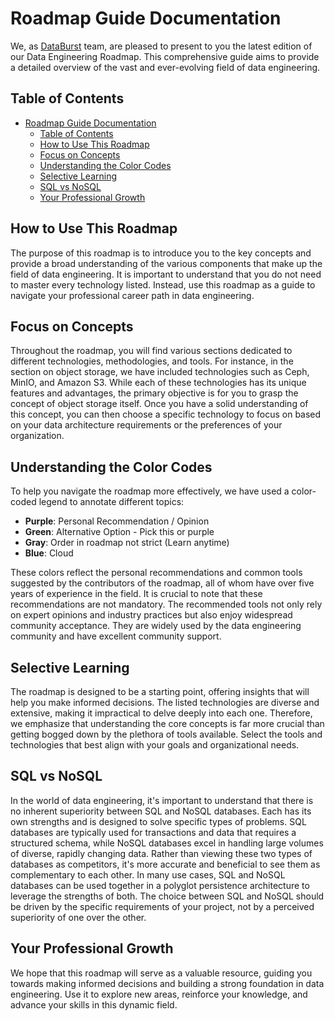 # Roadmap Guide Documentation

We, as [DataBurst](https://databurst.tech) team, are pleased to present to you the latest edition of our Data Engineering Roadmap. This comprehensive guide aims to provide a detailed overview of the vast and ever-evolving field of data engineering.

## Table of Contents

- [Roadmap Guide Documentation](#roadmap-guide-documentation)
  - [Table of Contents](#table-of-contents)
  - [How to Use This Roadmap](#how-to-use-this-roadmap)
  - [Focus on Concepts](#focus-on-concepts)
  - [Understanding the Color Codes](#understanding-the-color-codes)
  - [Selective Learning](#selective-learning)
  - [SQL vs NoSQL](#sql-vs-nosql)
  - [Your Professional Growth](#your-professional-growth)

## How to Use This Roadmap

The purpose of this roadmap is to introduce you to the key concepts and provide a broad understanding of the various components that make up the field of data engineering. It is important to understand that you do not need to master every technology listed. Instead, use this roadmap as a guide to navigate your professional career path in data engineering.

## Focus on Concepts

Throughout the roadmap, you will find various sections dedicated to different technologies, methodologies, and tools. For instance, in the section on object storage, we have included technologies such as Ceph, MinIO, and Amazon S3. While each of these technologies has its unique features and advantages, the primary objective is for you to grasp the concept of object storage itself. Once you have a solid understanding of this concept, you can then choose a specific technology to focus on based on your data architecture requirements or the preferences of your organization.

## Understanding the Color Codes

To help you navigate the roadmap more effectively, we have used a color-coded legend to annotate different topics:

- **Purple**: Personal Recommendation / Opinion
- **Green**: Alternative Option - Pick this or purple
- **Gray**: Order in roadmap not strict (Learn anytime)
- **Blue**: Cloud

These colors reflect the personal recommendations and common tools suggested by the contributors of the roadmap, all of whom have over five years of experience in the field. It is crucial to note that these recommendations are not mandatory. The recommended tools not only rely on expert opinions and industry practices but also enjoy widespread community acceptance. They are widely used by the data engineering community and have excellent community support.

## Selective Learning

The roadmap is designed to be a starting point, offering insights that will help you make informed decisions. The listed technologies are diverse and extensive, making it impractical to delve deeply into each one. Therefore, we emphasize that understanding the core concepts is far more crucial than getting bogged down by the plethora of tools available. Select the tools and technologies that best align with your goals and organizational needs.

## SQL vs NoSQL

In the world of data engineering, it's important to understand that there is no inherent superiority between SQL and NoSQL databases. Each has its own strengths and is designed to solve specific types of problems. SQL databases are typically used for transactions and data that requires a structured schema, while NoSQL databases excel in handling large volumes of diverse, rapidly changing data. Rather than viewing these two types of databases as competitors, it's more accurate and beneficial to see them as complementary to each other. In many use cases, SQL and NoSQL databases can be used together in a polyglot persistence architecture to leverage the strengths of both. The choice between SQL and NoSQL should be driven by the specific requirements of your project, not by a perceived superiority of one over the other.

## Your Professional Growth

We hope that this roadmap will serve as a valuable resource, guiding you towards making informed decisions and building a strong foundation in data engineering. Use it to explore new areas, reinforce your knowledge, and advance your skills in this dynamic field.
